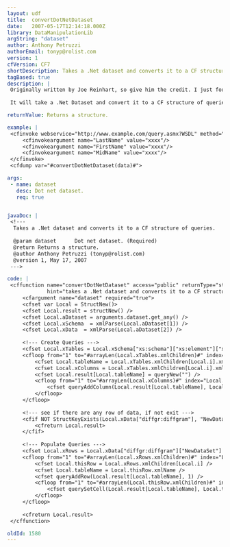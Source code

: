 ```yaml
---
layout: udf
title:  convertDotNetDataset
date:   2007-05-17T12:14:18.000Z
library: DataManipulationLib
argString: "dataset"
author: Anthony Petruzzi
authorEmail: tonyp@rolist.com
version: 1
cfVersion: CF7
shortDescription: Takes a .Net dataset and converts it to a CF structure of queries.
tagBased: true
description: |
 Originally written by Joe Reinhart, so give him the credit. I just found this function useful and fixed a bug so it could be submitted.
 
 It will take a .Net Dataset and convert it to a CF structure of queries.

returnValue: Returns a structure.

example: |
 <cfinvoke webservice="http://www.example.com/query.asmx?WSDL" method="NameSearch" returnvariable="data">
     <cfinvokeargument name="LastName" value="xxxx"/>
     <cfinvokeargument name="FirstName" value="xxxx"/>
     <cfinvokeargument name="MidName" value="xxxx"/>
 </cfinvoke>
 <cfdump var="#convertDotNetDataset(data)#">

args:
 - name: dataset
   desc: Dot net dataset.
   req: true


javaDoc: |
 <!---
  Takes a .Net dataset and converts it to a CF structure of queries.
  
  @param dataset      Dot net dataset. (Required)
  @return Returns a structure. 
  @author Anthony Petruzzi (tonyp@rolist.com) 
  @version 1, May 17, 2007 
 --->

code: |
 <cffunction name="convertDotNetDataset" access="public" returnType="struct" output="false"
             hint="takes a .Net dataset and converts it to a CF structure of queries">
     <cfargument name="dataset" required="true">
     <cfset var Local = StructNew()>
     <cfset Local.result = structNew() />
     <cfset Local.aDataset = arguments.dataset.get_any() />
     <cfset Local.xSchema  = xmlParse(Local.aDataset[1]) />
     <cfset Local.xData  = xmlParse(Local.aDataset[2]) />
 
     <!--- Create Queries --->
     <cfset Local.xTables = Local.xSchema["xs:schema"]["xs:element"]["xs:complexType"]["xs:choice"] />
     <cfloop from="1" to="#arrayLen(Local.xTables.xmlChildren)#" index="Local.i">
         <cfset Local.tableName = Local.xTables.xmlChildren[Local.i].xmlAttributes.name />
         <cfset Local.xColumns = Local.xTables.xmlChildren[Local.i].xmlChildren[1].xmlChildren[1].xmlChildren/>
         <cfset Local.result[Local.tableName] = queryNew("") />
         <cfloop from="1" to="#arrayLen(Local.xColumns)#" index="Local.j">
             <cfset queryAddColumn(Local.result[Local.tableName], Local.xColumns[Local.j].xmlAttributes.name, arrayNew(1)) />
         </cfloop>
     </cfloop>
 
     <!--- see if there are any row of data, if not exit --->
     <cfif NOT StructKeyExists(Local.xData["diffgr:diffgram"], "NewDataSet")>
         <cfreturn Local.result>
     </cfif>
 
     <!--- Populate Queries --->
     <cfset Local.xRows = Local.xData["diffgr:diffgram"]["NewDataSet"] />
     <cfloop from="1" to="#arrayLen(Local.xRows.xmlChildren)#" index="Local.i">
         <cfset Local.thisRow = Local.xRows.xmlChildren[Local.i] />
         <cfset Local.tableName = Local.thisRow.xmlName />
         <cfset queryAddRow(Local.result[Local.tableName], 1) />
         <cfloop from="1" to="#arrayLen(Local.thisRow.xmlChildren)#" index="Local.j">
             <cfset querySetCell(Local.result[Local.tableName], Local.thisRow.xmlChildren[Local.j].xmlName, Local.thisRow.xmlChildren[Local.j].xmlText, Local.result[Local.tableName].recordCount) />
         </cfloop>
     </cfloop>
 
     <cfreturn Local.result>
 </cffunction>

oldId: 1580
---
```


